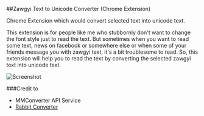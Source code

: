 ##Zawgyi Text to Unicode Converter (Chrome Extension)

Chrome Extension which would convert selected text into unicode text. 

This extension is for people like me who stubbornly don't want to change the font style just to read the text. But sometimes when you want to read some text, news on facebook or somewhere else or when some of your friends message you with zawgyi text, it's a bit troublesome to read. So, this extension will help you to read the text by converting the selected zawgyi text into unicode text.

![Screenshot](https://dl.dropboxusercontent.com/u/31893285/zg2uni-chrome-ext.png)

###Credit to

* MMConverter API Service
* [Rabbit Converter](https://github.com/Rabbit-Converter)
